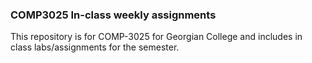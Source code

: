 ### COMP3025 In-class weekly assignments
This repository is for COMP-3025 for Georgian College and includes in class labs/assignments for the semester.
